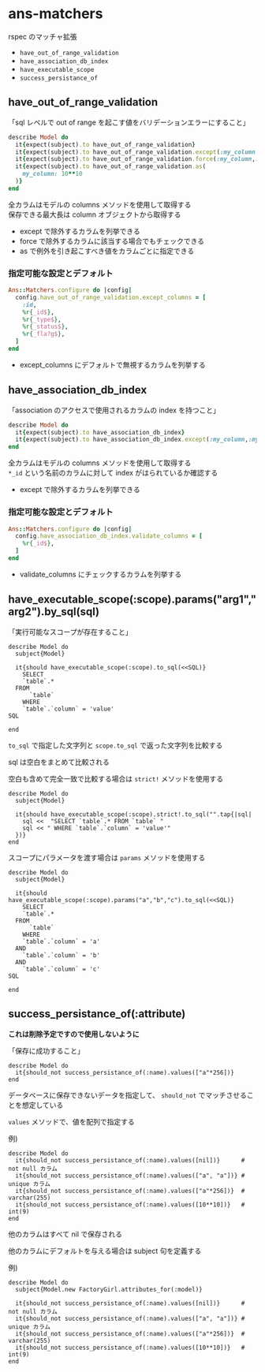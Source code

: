 ans-matchers
============

rspec のマッチャ拡張

* `have_out_of_range_validation`
* `have_association_db_index`
* `have_executable_scope`
* `success_persistance_of`


have_out_of_range_validation
----------------------------

「sql レベルで out of range を起こす値をバリデーションエラーにすること」

```ruby
describe Model do
  it{expect(subject).to have_out_of_range_validation}
  it{expect(subject).to have_out_of_range_validation.except(:my_column,:my_column2)}
  it{expect(subject).to have_out_of_range_validation.force(:my_column,:my_column2)}
  it{expect(subject).to have_out_of_range_validation.as(
    my_column: 10**10
  )}
end
```

全カラムはモデルの columns メソッドを使用して取得する  
保存できる最大長は column オブジェクトから取得する

* except で除外するカラムを列挙できる
* force で除外するカラムに該当する場合でもチェックできる
* as で例外を引き起こすべき値をカラムごとに指定できる

### 指定可能な設定とデフォルト

```ruby
Ans::Matchers.configure do |config|
  config.have_out_of_range_validation.except_columns = [
    :id,
    %r{_id$},
    %r{_type$},
    %r{_status$},
    %r{_fla?g$},
  ]
end
```

* except_columns にデフォルトで無視するカラムを列挙する

have_association_db_index
-------------------------

「association のアクセスで使用されるカラムの index を持つこと」

```ruby
describe Model do
  it{expect(subject).to have_association_db_index}
  it{expect(subject).to have_association_db_index.except(:my_column,:my_column2)}
end
```

全カラムはモデルの columns メソッドを使用して取得する  
`*_id` という名前のカラムに対して index がはられているか確認する

* except で除外するカラムを列挙できる

### 指定可能な設定とデフォルト

```ruby
Ans::Matchers.configure do |config|
  config.have_association_db_index.validate_columns = [
    %r{_id$},
  ]
end
```

* validate_columns にチェックするカラムを列挙する

have_executable_scope(:scope).params("arg1","arg2").by_sql(sql)
---------------------------------------------------------------

「実行可能なスコープが存在すること」

    describe Model do
      subject{Model}

      it{should have_executable_scope(:scope).to_sql(<<SQL)}
        SELECT
        `table`.*
      FROM
          `table`
        WHERE
        `table`.`column` = 'value'
    SQL

    end

`to_sql` で指定した文字列と `scope.to_sql` で返った文字列を比較する

sql は空白をまとめて比較される

空白も含めて完全一致で比較する場合は `strict!` メソッドを使用する

    describe Model do
      subject{Model}

      it{should have_executable_scope(:scope).strict!.to_sql("".tap{|sql|
        sql <<  "SELECT `table`.* FROM `table` "
        sql << " WHERE `table`.`column` = 'value'"
      })}
    end

スコープにパラメータを渡す場合は `params` メソッドを使用する

    describe Model do
      subject{Model}

      it{should have_executable_scope(:scope).params("a","b","c").to_sql(<<SQL)}
        SELECT
        `table`.*
      FROM
          `table`
        WHERE
        `table`.`column` = 'a'
      AND
        `table`.`column` = 'b'
      AND
        `table`.`column` = 'c'
    SQL

    end


success_persistance_of(:attribute)
----------------------------------

**これは削除予定ですので使用しないように**

「保存に成功すること」

    describe Model do
      it{should_not success_persistance_of(:name).values(["a"*256])}
    end

データベースに保存できないデータを指定して、 `should_not` でマッチさせることを想定している

`values` メソッドで、値を配列で指定する

例)

    describe Model do
      it{should_not success_persistance_of(:name).values([nil])}      # not null カラム
      it{should_not success_persistance_of(:name).values(["a", "a"])} # unique カラム
      it{should_not success_persistance_of(:name).values(["a"*256])}  # varchar(255)
      it{should_not success_persistance_of(:name).values([10**10])}   # int(9)
    end

他のカラムはすべて nil で保存される

他のカラムにデフォルトを与える場合は subject 句を定義する

例)

    describe Model do
      subject{Model.new FactoryGirl.attributes_for(:model)}

      it{should_not success_persistance_of(:name).values([nil])}      # not null カラム
      it{should_not success_persistance_of(:name).values(["a", "a"])} # unique カラム
      it{should_not success_persistance_of(:name).values(["a"*256])}  # varchar(255)
      it{should_not success_persistance_of(:name).values([10**10])}   # int(9)
    end

